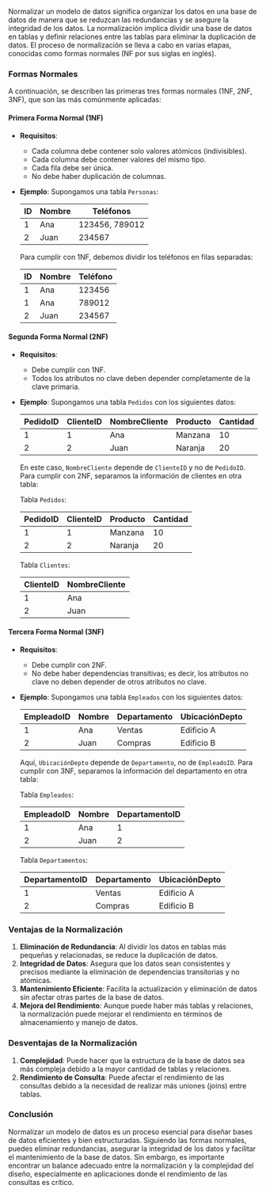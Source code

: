 Normalizar un modelo de datos significa organizar los datos en una base de datos de manera que se reduzcan las redundancias y se asegure la integridad de los datos. La normalización implica dividir una base de datos en tablas y definir relaciones entre las tablas para eliminar la duplicación de datos. El proceso de normalización se lleva a cabo en varias etapas, conocidas como formas normales (NF por sus siglas en inglés).

### Formas Normales

A continuación, se describen las primeras tres formas normales (1NF, 2NF, 3NF), que son las más comúnmente aplicadas:

#### Primera Forma Normal (1NF)

- **Requisitos**: 
  - Cada columna debe contener solo valores atómicos (indivisibles).
  - Cada columna debe contener valores del mismo tipo.
  - Cada fila debe ser única.
  - No debe haber duplicación de columnas.

- **Ejemplo**:
  Supongamos una tabla `Personas`:

  | ID | Nombre | Teléfonos         |
  |----|--------|-------------------|
  | 1  | Ana    | 123456, 789012    |
  | 2  | Juan   | 234567            |

  Para cumplir con 1NF, debemos dividir los teléfonos en filas separadas:

  | ID | Nombre | Teléfono |
  |----|--------|----------|
  | 1  | Ana    | 123456   |
  | 1  | Ana    | 789012   |
  | 2  | Juan   | 234567   |

#### Segunda Forma Normal (2NF)

- **Requisitos**: 
  - Debe cumplir con 1NF.
  - Todos los atributos no clave deben depender completamente de la clave primaria.

- **Ejemplo**:
  Supongamos una tabla `Pedidos` con los siguientes datos:

  | PedidoID | ClienteID | NombreCliente | Producto  | Cantidad |
  |----------|-----------|---------------|-----------|----------|
  | 1        | 1         | Ana           | Manzana   | 10       |
  | 2        | 2         | Juan          | Naranja   | 20       |

  En este caso, `NombreCliente` depende de `ClienteID` y no de `PedidoID`. Para cumplir con 2NF, separamos la información de clientes en otra tabla:

  Tabla `Pedidos`:

  | PedidoID | ClienteID | Producto | Cantidad |
  |----------|-----------|----------|----------|
  | 1        | 1         | Manzana  | 10       |
  | 2        | 2         | Naranja  | 20       |

  Tabla `Clientes`:

  | ClienteID | NombreCliente |
  |-----------|---------------|
  | 1         | Ana           |
  | 2         | Juan          |

#### Tercera Forma Normal (3NF)

- **Requisitos**: 
  - Debe cumplir con 2NF.
  - No debe haber dependencias transitivas; es decir, los atributos no clave no deben depender de otros atributos no clave.

- **Ejemplo**:
  Supongamos una tabla `Empleados` con los siguientes datos:

  | EmpleadoID | Nombre | Departamento | UbicaciónDepto |
  |------------|--------|--------------|----------------|
  | 1          | Ana    | Ventas       | Edificio A     |
  | 2          | Juan   | Compras      | Edificio B     |

  Aquí, `UbicaciónDepto` depende de `Departamento`, no de `EmpleadoID`. Para cumplir con 3NF, separamos la información del departamento en otra tabla:

  Tabla `Empleados`:

  | EmpleadoID | Nombre | DepartamentoID |
  |------------|--------|----------------|
  | 1          | Ana    | 1              |
  | 2          | Juan   | 2              |

  Tabla `Departamentos`:

  | DepartamentoID | Departamento | UbicaciónDepto |
  |----------------|--------------|----------------|
  | 1              | Ventas       | Edificio A     |
  | 2              | Compras      | Edificio B     |

### Ventajas de la Normalización

1. **Eliminación de Redundancia**: Al dividir los datos en tablas más pequeñas y relacionadas, se reduce la duplicación de datos.
2. **Integridad de Datos**: Asegura que los datos sean consistentes y precisos mediante la eliminación de dependencias transitorias y no atómicas.
3. **Mantenimiento Eficiente**: Facilita la actualización y eliminación de datos sin afectar otras partes de la base de datos.
4. **Mejora del Rendimiento**: Aunque puede haber más tablas y relaciones, la normalización puede mejorar el rendimiento en términos de almacenamiento y manejo de datos.

### Desventajas de la Normalización

1. **Complejidad**: Puede hacer que la estructura de la base de datos sea más compleja debido a la mayor cantidad de tablas y relaciones.
2. **Rendimiento de Consulta**: Puede afectar el rendimiento de las consultas debido a la necesidad de realizar más uniones (joins) entre tablas.

### Conclusión

Normalizar un modelo de datos es un proceso esencial para diseñar bases de datos eficientes y bien estructuradas. Siguiendo las formas normales, puedes eliminar redundancias, asegurar la integridad de los datos y facilitar el mantenimiento de la base de datos. Sin embargo, es importante encontrar un balance adecuado entre la normalización y la complejidad del diseño, especialmente en aplicaciones donde el rendimiento de las consultas es crítico.
